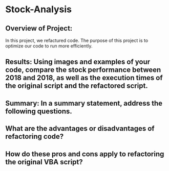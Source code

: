# Stock-Analysis

## Overview of Project: 
  In this project, we refactured code. The purpose of this project is to optimize our code to run more efficiently. 
## Results: Using images and examples of your code, compare the stock performance between 2018 and 2018, as well as the execution times of the original script and the refactored script.
## Summary: In a summary statement, address the following questions.
## What are the advantages or disadvantages of refactoring code?
## How do these pros and cons apply to refactoring the original VBA script?
